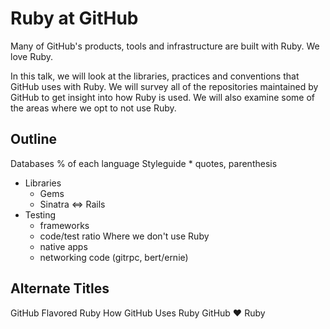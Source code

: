 # Ruby at GitHub

Many of GitHub's products, tools and infrastructure are built with Ruby. We love Ruby.

In this talk, we will look at the libraries, practices and conventions that GitHub uses with Ruby. We will survey all of the repositories maintained by GitHub to get insight into how Ruby is used. We will also examine some of the areas where we opt to not use Ruby.

## Outline

Databases
% of each language
Styleguide
	* quotes, parenthesis
* Libraries
	* Gems
	* Sinatra <=> Rails
* Testing
	* frameworks
	* code/test ratio
Where we don't use Ruby
	* native apps
	* networking code (gitrpc, bert/ernie)

## Alternate Titles

GitHub Flavored Ruby
How GitHub Uses Ruby
GitHub :heart: Ruby
